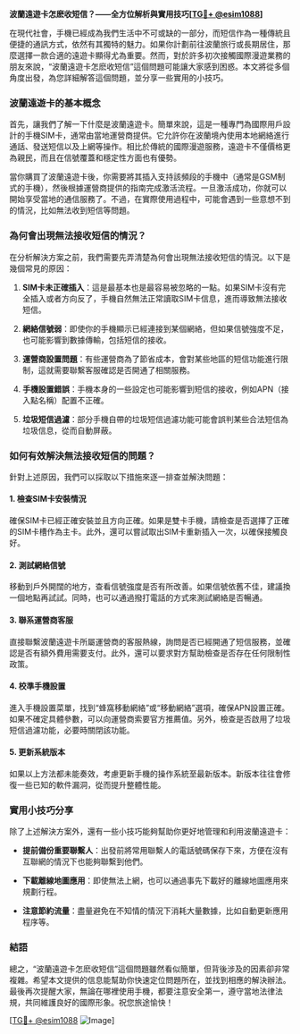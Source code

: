 **波蘭遠遊卡怎麽收短信？——全方位解析與實用技巧[[TG💪+ @esim1088](https://t.me/s/esim1088)]**

在現代社會，手機已經成為我們生活中不可或缺的一部分，而短信作為一種傳統且便捷的通訊方式，依然有其獨特的魅力。如果你計劃前往波蘭旅行或長期居住，那麼選擇一款合適的遠遊卡顯得尤為重要。然而，對於許多初次接觸國際漫遊業務的朋友來說，“波蘭遠遊卡怎麽收短信”這個問題可能讓大家感到困惑。本文將從多個角度出發，為您詳細解答這個問題，並分享一些實用的小技巧。

### 波蘭遠遊卡的基本概念

首先，讓我們了解一下什麼是波蘭遠遊卡。簡單來說，這是一種專門為國際用戶設計的手機SIM卡，通常由當地運營商提供。它允許你在波蘭境內使用本地網絡進行通話、發送短信以及上網等操作。相比於傳統的國際漫遊服務，遠遊卡不僅價格更為親民，而且在信號覆蓋和穩定性方面也有優勢。

當你購買了波蘭遠遊卡後，你需要將其插入支持該頻段的手機中（通常是GSM制式的手機），然後根據運營商提供的指南完成激活流程。一旦激活成功，你就可以開始享受當地的通信服務了。不過，在實際使用過程中，可能會遇到一些意想不到的情況，比如無法收到短信等問題。

### 為何會出現無法接收短信的情況？

在分析解決方案之前，我們需要先弄清楚為何會出現無法接收短信的情況。以下是幾個常見的原因：

1. **SIM卡未正確插入**：這是最基本也是最容易被忽略的一點。如果SIM卡沒有完全插入或者方向反了，手機自然無法正常讀取SIM卡信息，進而導致無法接收短信。
   
2. **網絡信號弱**：即使你的手機顯示已經連接到某個網絡，但如果信號強度不足，也可能影響到數據傳輸，包括短信的接收。

3. **運營商設置問題**：有些運營商為了節省成本，會對某些地區的短信功能進行限制，這就需要聯繫客服確認是否開通了相關服務。

4. **手機設置錯誤**：手機本身的一些設定也可能影響到短信的接收，例如APN（接入點名稱）配置不正確。

5. **垃圾短信過濾**：部分手機自帶的垃圾短信過濾功能可能會誤判某些合法短信為垃圾信息，從而自動屏蔽。

### 如何有效解決無法接收短信的問題？

針對上述原因，我們可以採取以下措施來逐一排查並解決問題：

#### 1. 檢查SIM卡安裝情況
確保SIM卡已經正確安裝並且方向正確。如果是雙卡手機，請檢查是否選擇了正確的SIM卡槽作為主卡。此外，還可以嘗試取出SIM卡重新插入一次，以確保接觸良好。

#### 2. 測試網絡信號
移動到戶外開闊的地方，查看信號強度是否有所改善。如果信號依舊不佳，建議換一個地點再試試。同時，也可以通過撥打電話的方式來測試網絡是否暢通。

#### 3. 聯系運營商客服
直接聯繫波蘭遠遊卡所屬運營商的客服熱線，詢問是否已經開通了短信服務，並確認是否有額外費用需要支付。此外，還可以要求對方幫助檢查是否存在任何限制性政策。

#### 4. 校準手機設置
進入手機設置菜單，找到“蜂窩移動網絡”或“移動網絡”選項，確保APN設置正確。如果不確定具體參數，可以向運營商索要官方推薦值。另外，檢查是否啟用了垃圾短信過濾功能，必要時關閉該功能。

#### 5. 更新系統版本
如果以上方法都未能奏效，考慮更新手機的操作系統至最新版本。新版本往往會修復一些已知的軟件漏洞，從而提升整體性能。

### 實用小技巧分享

除了上述解決方案外，還有一些小技巧能夠幫助你更好地管理和利用波蘭遠遊卡：

- **提前備份重要聯繫人**：出發前將常用聯繫人的電話號碼保存下來，方便在沒有互聯網的情況下也能夠聯繫到他們。
  
- **下載離線地圖應用**：即使無法上網，也可以通過事先下載好的離線地圖應用來規劃行程。

- **注意節約流量**：盡量避免在不知情的情況下消耗大量數據，比如自動更新應用程序等。

### 結語

總之，“波蘭遠遊卡怎麽收短信”這個問題雖然看似簡單，但背後涉及的因素卻非常複雜。希望本文提供的信息能幫助你快速定位問題所在，並找到相應的解決辦法。最後再次提醒大家，無論在哪裡使用手機，都要注意安全第一，遵守當地法律法規，共同維護良好的國際形象。祝您旅途愉快！

[[TG💪+ @esim1088](https://t.me/s/esim1088) ![Image](https://i.postimg.cc/4NQfJmqS/Snipaste-2025-05-13-00-14-12.png)]